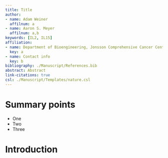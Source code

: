 ```yaml
---
title: Title
author:
- name: Adam Weiner
  affilnum: a
- name: Aaron S. Meyer
  affilnum: a,b
keywords: [IL2, IL15]
affiliation:
- name: Department of Bioengineering, Jonsson Comprehensive Cancer Center, Eli and Edythe Broad Center of Regenerative Medicine and Stem Cell Research; University of California, Los Angeles
  key: a
- name: Contact info
  key: b
bibliography: ./Manuscript/References.bib
abstract: Abstract
link-citations: true
csl: ./Manuscript/Templates/nature.csl
---
```


# Summary points

- One
- Two
- Three

# Introduction



